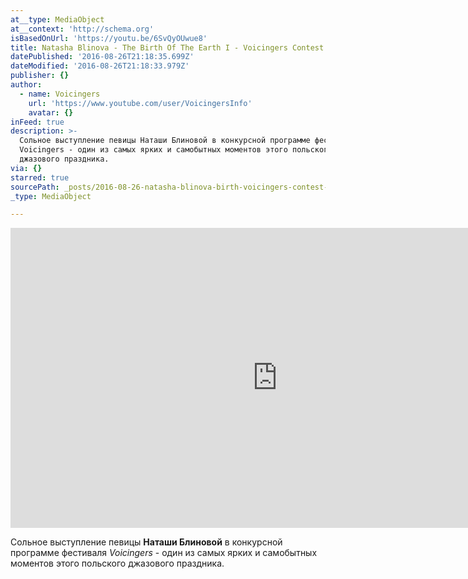 ```yaml
---
at__type: MediaObject
at__context: 'http://schema.org'
isBasedOnUrl: 'https://youtu.be/6SvQyOUwue8'
title: Natasha Blinova - The Birth Of The Earth I - Voicingers Contest 2016
datePublished: '2016-08-26T21:18:35.699Z'
dateModified: '2016-08-26T21:18:33.979Z'
publisher: {}
author:
  - name: Voicingers
    url: 'https://www.youtube.com/user/VoicingersInfo'
    avatar: {}
inFeed: true
description: >-
  Сольное выступление певицы Наташи Блиновой в конкурсной программе фестиваля
  Voicingers - один из самых ярких и самобытных моментов этого польского
  джазового праздника.
via: {}
starred: true
sourcePath: _posts/2016-08-26-natasha-blinova-birth-voicingers-contest-2016.md
_type: MediaObject

---
```

<iframe src="https://cdn.embedly.com/widgets/media.html?src=https%3A%2F%2Fwww.youtube.com%2Fembed%2F6SvQyOUwue8%3Ffeature%3Doembed&amp;url=http%3A%2F%2Fwww.youtube.com%2Fwatch%3Fv%3D6SvQyOUwue8&amp;image=https%3A%2F%2Fi.ytimg.com%2Fvi%2F6SvQyOUwue8%2Fhqdefault.jpg&amp;key=b7d04c9b404c499eba89ee7072e1c4f7&amp;type=text%2Fhtml&amp;schema=youtube" width="854" height="480" scrolling="no" frameborder="0" allowfullscreen="" style=""></iframe>

Сольное выступление певицы **Наташи Блиновой** в конкурсной программе фестиваля _Voicingers_ - один из самых ярких и самобытных моментов этого польского джазового праздника.